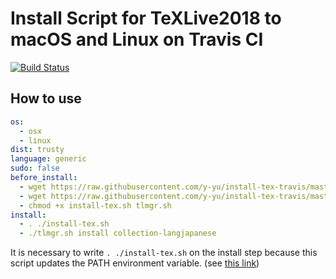 Install Script for TeXLive2018 to macOS and Linux on Travis CI
==============================================================

[![Build Status](https://travis-ci.org/wtsnjp/install-tex-travis.svg?branch=master)](https://travis-ci.org/wtsnjp/install-tex-travis)

## How to use

```yml
os:
  - osx
  - linux
dist: trusty
language: generic
sudo: false
before_install:
  - wget https://raw.githubusercontent.com/y-yu/install-tex-travis/master/install-tex.sh
  - wget https://raw.githubusercontent.com/y-yu/install-tex-travis/master/tlmgr.sh
  - chmod +x install-tex.sh tlmgr.sh
install:
  - . ./install-tex.sh
  - ./tlmgr.sh install collection-langjapanese
```

It is necessary to write `. ./install-tex.sh` on the install step because
this script updates the PATH environment variable. (see [this link](http://stackoverflow.com/a/23936826))
